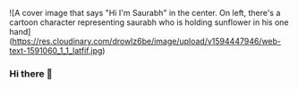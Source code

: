 ![A cover image that says "Hi I'm Saurabh" in the center. On left, there's a cartoon character representing saurabh who is holding sunflower in his one hand]
(https://res.cloudinary.com/drowlz6be/image/upload/v1594447946/web-text-1591060_1_1_latfif.jpg)
### Hi there 👋

<!--
**fredcodee/fredcodee** is a ✨ _special_ ✨ repository because its `README.md` (this file) appears on your GitHub profile.

Here are some ideas to get you started:

- 🔭 I’m currently working on ...
- 🌱 I’m currently learning ...
- 👯 I’m looking to collaborate on ...
- 🤔 I’m looking for help with ...
- 💬 Ask me about ...
- 📫 How to reach me: ...
- 😄 Pronouns: ...
- ⚡ Fun fact: ...
-->
